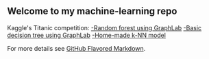 ## Welcome to my machine-learning repo

Kaggle's Titanic competition:
[-Random forest using GraphLab](https://github.com/DarquesM/Machine-Learning/blob/master/Random-forest.ipynb)
[-Basic decision tree using GraphLab](https://github.com/DarquesM/Machine-Learning/blob/master/Simple_decision_tree.ipynb)
[-Home-made k-NN model](https://github.com/DarquesM/Machine-Learning/blob/master/k-NN.ipynb)





For more details see [GitHub Flavored Markdown](https://guides.github.com/features/mastering-markdown/).
